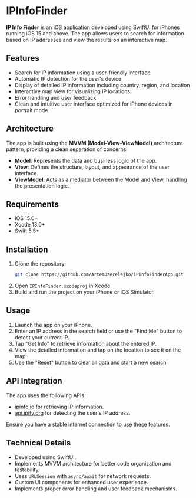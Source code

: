 # IPInfoFinder

**IP Info Finder** is an iOS application developed using SwiftUI for iPhones running iOS 15 and above. The app allows users to search for information based on IP addresses and view the results on an interactive map.

## Features

- Search for IP information using a user-friendly interface
- Automatic IP detection for the user's device
- Display of detailed IP information including country, region, and location
- Interactive map view for visualizing IP locations
- Error handling and user feedback
- Clean and intuitive user interface optimized for iPhone devices in portrait mode

## Architecture

The app is built using the **MVVM (Model-View-ViewModel)** architecture pattern, providing a clean separation of concerns:

- **Model**: Represents the data and business logic of the app.
- **View**: Defines the structure, layout, and appearance of the user interface.
- **ViewModel**: Acts as a mediator between the Model and View, handling the presentation logic.

## Requirements

- iOS 15.0+
- Xcode 13.0+
- Swift 5.5+

## Installation

1. Clone the repository:
   ```bash
   git clone https://github.com/ArtemDzerelejko/IPInfoFinderApp.git
2. Open `IPInfoFinder.xcodeproj` in Xcode.
3. Build and run the project on your iPhone or iOS Simulator.

## Usage

1. Launch the app on your iPhone.
2. Enter an IP address in the search field or use the "Find Me" button to detect your current IP.
3. Tap "Get Info" to retrieve information about the entered IP.
4. View the detailed information and tap on the location to see it on the map.
5. Use the "Reset" button to clear all data and start a new search.

## API Integration

The app uses the following APIs:

- [ipinfo.io](https://ipinfo.io/) for retrieving IP information.
- [api.ipify.org](https://www.ipify.org/) for detecting the user's IP address.

Ensure you have a stable internet connection to use these features.

## Technical Details

- Developed using SwiftUI.
- Implements MVVM architecture for better code organization and testability.
- Uses `URLSession` with `async/await` for network requests.
- Custom UI components for enhanced user experience.
- Implements proper error handling and user feedback mechanisms.
